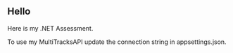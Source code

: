 ## Hello

Here is my .NET Assessment. 

To use my MultiTracksAPI update the connection string in appsettings.json.

